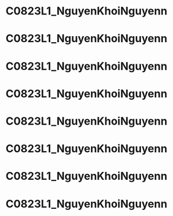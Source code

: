 # C0823L1_NguyenKhoiNguyenn
# C0823L1_NguyenKhoiNguyenn
# C0823L1_NguyenKhoiNguyenn
# C0823L1_NguyenKhoiNguyenn
# C0823L1_NguyenKhoiNguyenn
# C0823L1_NguyenKhoiNguyenn
# C0823L1_NguyenKhoiNguyenn
# C0823L1_NguyenKhoiNguyenn